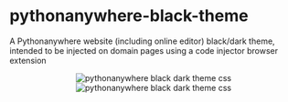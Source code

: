 # pythonanywhere-black-theme
A Pythonanywhere website (including online editor) black/dark theme, intended to be injected on domain pages using a code injector browser extension <br>
<p align="center">
  <img src="https://i.imgur.com/G7tbsDl.png" alt="pythonanywhere black dark theme css" title="Dashboard Look">
  <img src="https://i.imgur.com/qZtF527.png" alt="pythonanywhere black dark theme css" title="Dashboard Look">
</p>
